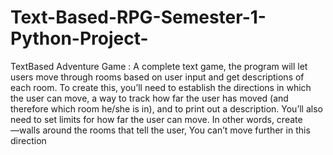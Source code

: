 # Text-Based-RPG-Semester-1-Python-Project-
TextBased Adventure Game : A complete text game, the program will let users move through rooms based on user input and get descriptions of each room. To create this, you’ll need to establish the directions in which the user can move, a way to track how far the user has moved (and therefore which room he/she is in), and to print out a description. You’ll also need to set limits for how far the user can move. In other words, create ―walls around the rooms that tell the user, You can’t move further in this direction
